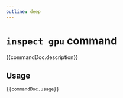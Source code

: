 ```yaml
---
outline: deep
---
```

# `inspect gpu` command

<script setup lang="ts">
import {data as docs} from "../cli.data.js";
const commandDoc = docs.inspect.gpu;
</script>

{{commandDoc.description}}

## Usage
```shell-vue
{{commandDoc.usage}}
```
<div v-html="commandDoc.options"></div>
